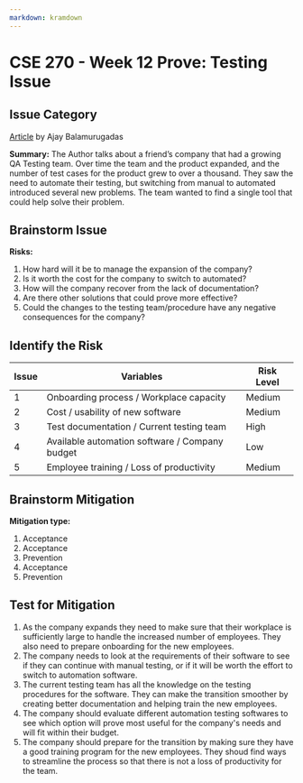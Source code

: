 ```yaml
---
markdown: kramdown
---
```


# CSE 270 - Week 12 Prove: Testing Issue

## Issue Category
[Article](https://www.stickyminds.com/article/problem-solving-software-testing-conversation) by Ajay Balamurugadas

**Summary:** The Author talks about a friend’s company that had a growing QA Testing team. Over time the team and the product expanded, and the number of test cases for the product grew to over a thousand. They saw the need to automate their testing, but switching from manual to automated introduced several new problems. The team wanted to find a single tool that could help solve their problem.


## Brainstorm Issue
**Risks:**
1. How hard will it be to manage the expansion of the company?
2. Is it worth the cost for the company to switch to automated?
3. How will the company recover from the lack of documentation?
4. Are there other solutions that could prove more effective?
5. Could the changes to the testing team/procedure have any negative consequences for the company?


## Identify the Risk
| Issue | Variables                                      | Risk Level |
| ----- | ---------------------------------------------- | ---------- |
| 1     | Onboarding process / Workplace capacity        | Medium     |
| 2     | Cost / usability of new software               | Medium     |
| 3     | Test documentation / Current testing team      | High       |
| 4     | Available automation software / Company budget | Low        |
| 5     | Employee training / Loss of productivity       | Medium     |


## Brainstorm Mitigation
**Mitigation type:**
1. Acceptance
2. Acceptance
3. Prevention
4. Acceptance
5. Prevention


## Test for Mitigation
1. As the company expands they need to make sure that their workplace is sufficiently large to handle the increased number of employees. They also need to prepare onboarding for the new employees.
2. The company needs to look at the requirements of their software to see if they can continue with manual testing, or if it will be worth the effort to switch to automation software.
3. The current testing team has all the knowledge on the testing procedures for the software. They can make the transition smoother by creating better documentation and helping train the new employees.
4. The company should evaluate different automation testing softwares to see which option will prove most useful for the company's needs and will fit within their budget.
5. The company should prepare for the transition by making sure they have a good training program for the new employees. They shoud find ways to streamline the process so that there is not a loss of productivity for the team.
